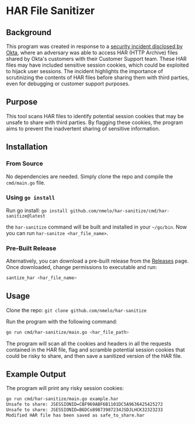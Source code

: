 # HAR File Sanitizer
## Background
This program was created in response to a [security incident disclosed by Okta](https://krebsonsecurity.com/2023/10/hackers-stole-access-tokens-from-oktas-support-unit/), where an adversary was able to access HAR (HTTP Archive) files shared by Okta's customers with their Customer Support team. These HAR files may have included sensitive session cookies, which could be exploited to hijack user sessions. The incident highlights the importance of scrutinizing the contents of HAR files before sharing them with third parties, even for debugging or customer support purposes.

## Purpose
This tool scans HAR files to identify potential session cookies that may be unsafe to share with third parties. By flagging these cookies, the program aims to prevent the inadvertent sharing of sensitive information.

## Installation
### From Source
No dependencies are needed. Simply clone the repo and compile the `cmd/main.go` file.

### Using `go install`

Run go install: 
```go install github.com/nmelo/har-sanitize/cmd/har-sanitize@latest```

the `har-sanitize` command will be built and installed in your `~/go/bin`. Now you can run `har-sanitze <har_file_name>`. 

### Pre-Built Release
Alternatively, you can download a pre-built release from the [Releases](https://github.com/nmelo/ok-to-send-this-har-to-okta/releases) page. Once downloaded, change permissions to executable and run: 

```bash
santize_har <har_file_name>
```

## Usage
Clone the repo: 
```git clone github.com/nmelo/har-sanitize```


Run the program with the following command:

```bash
go run cmd/har-sanitize/main.go <har_file_path>
```

The program will scan all the cookies and headers in all the requests contained in the HAR file, flag and scramble potential session cookies that could be risky to share, and then save a sanitized version of the HAR file.

## Example Output

The program will print any risky session cookies: 

```bash
go run cmd/har-sanitize/main.go example.har
Unsafe to share: JSESSIONID=CBF969ABF6B1101DC5A9636425425272
Unsafe to share: JSESSIONID=B6DCo89873987234JSDJLHCK32323233
Modified HAR file has been saved as safe_to_share.har
```
